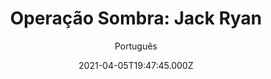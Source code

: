 ---
id: 'aba5da16-c639-4a8c-9c97-59e0143728fb'
type: 'movie' # Filme, Série, Anime
title: "Operação Sombra: Jack Ryan"
synopsis: ["Jack Ryan (Chris Pine) estudava em Londres quando o World Trade Center desabou devido a um ataque terrorista ocorrido em 11 de setembro de 2001. Servindo o exército amercano, ele participa da Guerra do Afeganistão e lá sofre um sério acidente na coluna. Durante a recuperação no hospital ele conhece a doutora Cathy (Keira Knightley), por quem se apaixona. É neste período que ele recebe a visita de Thomas Harper (Kevin Cosnter), que trabalha para a CIA e recomenda que Ryan retorne ao doutorado em economia. Ele segue o conselho e, a partir de então, passa a trabalhar às escondidas para a CIA, sem que nem mesmo Cathy saiba. Em meio às investigações, Jack descobre um complô orquestrado na Rússia, que pode instalar o caos financeiro nos Estados Unidos. Com isso, ele viaja a Moscou com o objetivo de investigar Viktor Cheverin (Kenneth Branagh), o líder da operação.",
]
originalTitle: "Jack Ryan: Shadow Recruit"
date: '2021-04-05T19:47:45.000Z'
update: '2021-04-05T19:47:45.000Z'
releaseDate: '2014-01-15T03:00:00.000Z'
imdb:
  rating: '6.2' # 8.5
  id: '' # tt0470752
duration: '1h 45 Min'
trailer:
  urls: [
    '7FkD_xgAKAc',
  ]
tags: ['720p', '1080p', '720p', '720p']
genre: ['Ação', 'Drama', 'Suspense'] #
quality: 'BluRay  | 2160p' # BluRay, WEB-DL, HDTV, WEB-DL4K, WEB-DLe
format: 'Mkv | Mp4' # MKV, MP4, TS
audio: 'Português, Inglês' # Dublado, Legendado, Dual Audio, Dub & Leg
subtitle: 'Português' # Português, inglês,
size: '871 MB | 1.29 GB | 2.14 GB' # 4.8 GB
audioQuality: 10
videoQuality: 10
directors: []
#  - name: 'Lana Wachowski'
#    image: ''
#  - name: 'Lilly Wachowski'
#    image: ''
cast: []
#  - name: 'Keanu Reeves'
#    image: ''
#    characterName: 'Neo'
writers: []
#  - name: ''
#    image: ''
maturityRating:
  age: '' # L , 10, 12, 14, 16, 18
  topics: [''] # Violence, Illegal drugs, Inappropriate Language, Legal Drugs, Sexual Content, Extreme Violence
###########################################
download:
  
  - url: 'magnet:?xt=urn:btih:CFE175AF6384ECB3337D3AD76976DD4DB26D595E&dn=Opera%c3%a7%c3%a3o%20Sombra%20-%20Jack%20Ryan%202014%20%28720p%29&tr=udp%3a%2f%2ftracker.openbittorrent.com%3a80%2fannounce&tr=udp%3a%2f%2ftracker.opentrackr.org%3a1337%2fannounce&tr=udp%3a%2f%2f9.rarbg.to%3a2770%2fannounce&tr=udp%3a%2f%2fexplodie.org%3a6969%2fannounce&tr=http%3a%2f%2fglotorrents.pw%3a80%2fannounce&tr=udp%3a%2f%2fp4p.arenabg.com%3a1337%2fannounce&tr=udp%3a%2f%2ftorrent.gresille.org%3a80%2fannounce&tr=udp%3a%2f%2ftracker.aletorrenty.pl%3a2710%2fannounce&tr=udp%3a%2f%2ftracker.coppersurfer.tk%3a6969%2fannounce&tr=udp%3a%2f%2ftracker.piratepublic.com%3a1337%2fannounce'
    resolution: '720p' # 720p, 1080p, 4K,
    audio: 'Dual Áudio' # Dublado, Legendado, Dual Audio
    size: '' # 4.8 GB
    quality: '' # BluRay, WEB-DL
    format: '' # MKV
  - url: 'magnet:?xt=urn:btih:26A8646C2DF06C01780D2DE2E855EBE0FB453A48&dn=Opera%c3%a7%c3%a3o%20Sombra%20-%20Jack%20Ryan%202014%20%281080p%29&tr=udp%3a%2f%2ftracker.openbittorrent.com%3a80%2fannounce&tr=udp%3a%2f%2ftracker.opentrackr.org%3a1337%2fannounce&tr=udp%3a%2f%2f9.rarbg.to%3a2770%2fannounce&tr=udp%3a%2f%2fexplodie.org%3a6969%2fannounce&tr=http%3a%2f%2fglotorrents.pw%3a80%2fannounce&tr=udp%3a%2f%2fp4p.arenabg.com%3a1337%2fannounce&tr=udp%3a%2f%2ftorrent.gresille.org%3a80%2fannounce&tr=udp%3a%2f%2ftracker.aletorrenty.pl%3a2710%2fannounce&tr=udp%3a%2f%2ftracker.coppersurfer.tk%3a6969%2fannounce&tr=udp%3a%2f%2ftracker.piratepublic.com%3a1337%2fannounce'
    resolution: '1080p' # 720p, 1080p, 4K,
    audio: 'Dual Áudio' # Dublado, Legendado, Dual Audio
    size: '' # 4.8 GB
    quality: '' # BluRay, WEB-DL
    format: '' # MKV
  - url: 'magnet:?xt=urn:btih:389714097FBC16D46C47BA18B20F3E98BE50A0E0&dn=Opera%c3%a7%c3%a3o%20Sombra%20-%20Jack%20Ryan%202014%20%28720p%29%20%5bDUBLADO%5d&tr=udp%3a%2f%2ftracker.openbittorrent.com%3a80%2fannounce&tr=udp%3a%2f%2ftracker.opentrackr.org%3a1337%2fannounce&tr=udp%3a%2f%2f9.rarbg.to%3a2770%2fannounce&tr=udp%3a%2f%2fexplodie.org%3a6969%2fannounce&tr=http%3a%2f%2fglotorrents.pw%3a80%2fannounce&tr=udp%3a%2f%2fp4p.arenabg.com%3a1337%2fannounce&tr=udp%3a%2f%2ftorrent.gresille.org%3a80%2fannounce&tr=udp%3a%2f%2ftracker.aletorrenty.pl%3a2710%2fannounce&tr=udp%3a%2f%2ftracker.coppersurfer.tk%3a6969%2fannounce&tr=udp%3a%2f%2ftracker.piratepublic.com%3a1337%2fannounce'
    resolution: '720p' # 720p, 1080p, 4K,
    audio: 'Dublado' # Dublado, Legendado, Dual Audio
    size: '' # 4.8 GB
    quality: '' # BluRay, WEB-DL
    format: '' # MKV
  - url: 'magnet:?xt=urn:btih:e8de74683f5a536379ed80d4ff56db1b3757877a&dn=Jack.Ryan.Shadow.Recruit.2014.2160p.BluRay.REMUX.HEVC.DTS-HD.MA.7.1-FGT&tr=http%3A%2F%2Ftracker.trackerfix.com%3A80%2Fannounce&tr=udp%3A%2F%2F9.rarbg.me%3A2760&tr=udp%3A%2F%2F9.rarbg.to%3A2750'
    resolution: '720p' # 720p, 1080p, 4K,
    audio: 'Dual Áudio' # Dublado, Legendado, Dual Audio
    size: '' # 4.8 GB
    quality: '' # BluRay, WEB-DL
    format: '' # MKV
images:
  cover: '/assets/movies/operacao-sombra-jack-ryan.jpg'
  background: '/assets/movies/'
---
